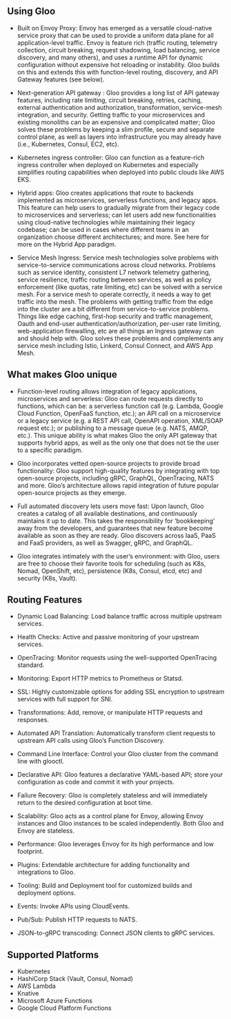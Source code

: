 ## Using Gloo

* Built on Envoy Proxy: Envoy has emerged as a versatile cloud-native service proxy that can be used to provide a uniform data plane for all application-level traffic. Envoy is feature rich (traffic routing, telemetry collection, circuit breaking, request shadowing, load balancing, service discovery, and many others), and uses a runtime API for dynamic configuration without expensive hot reloading or instability. Gloo builds on this and extends this with function-level routing, discovery, and API Gateway features (see below).

* Next-generation API gateway : Gloo provides a long list of API gateway features, including rate limiting, circuit breaking, retries, caching, external authentication and authorization, transformation, service-mesh integration, and security. Getting traffic to your microservices and existing monoliths can be an expensive and complicated matter; Gloo solves these problems by keeping a slim profile, secure and separate control plane, as well as layers into infrastructure you may already have (i.e., Kubernetes, Consul, EC2, etc).

* Kubernetes ingress controller: Gloo can function as a feature-rich ingress controller when deployed on Kubernetes and especially simplifies routing capabilities when deployed into public clouds like AWS EKS.

* Hybrid apps: Gloo creates applications that route to backends implemented as microservices, serverless functions, and legacy apps. This feature can help users to gradually migrate from their legacy code to microservices and serverless; can let users add new functionalities using cloud-native technologies while maintaining their legacy codebase; can be used in cases where different teams in an organization choose different architectures; and more. See here for more on the Hybrid App paradigm.

* Service Mesh Ingress: Service mesh technologies solve problems with service-to-service communications across cloud networks. Problems such as service identity, consistent L7 network telemetry gathering, service resilience, traffic routing between services, as well as policy enforcement (like quotas, rate limiting, etc) can be solved with a service mesh. For a service mesh to operate correctly, it needs a way to get traffic into the mesh. The problems with getting traffic from the edge into the cluster are a bit different from service-to-service problems. Things like edge caching, first-hop security and traffic management, Oauth and end-user authentication/authorization, per-user rate limiting, web-application firewalling, etc are all things an Ingress gateway can and should help with. Gloo solves these problems and complements any service mesh including Istio, Linkerd, Consul Connect, and AWS App Mesh.

## What makes Gloo unique

* Function-level routing allows integration of legacy applications, microservices and serverless: Gloo can route requests directly to functions, which can be: a serverless function call (e.g. Lambda, Google Cloud Function, OpenFaaS function, etc.); an API call on a microservice or a legacy service (e.g. a REST API call, OpenAPI operation, XML/SOAP request etc.); or publishing to a message queue (e.g. NATS, AMQP, etc.). This unique ability is what makes Gloo the only API gateway that supports hybrid apps, as well as the only one that does not tie the user to a specific paradigm.

* Gloo incorporates vetted open-source projects to provide broad functionality: Gloo support high-quality features by integrating with top open-source projects, including gRPC, GraphQL, OpenTracing, NATS and more. Gloo’s architecture allows rapid integration of future popular open-source projects as they emerge.

* Full automated discovery lets users move fast: Upon launch, Gloo creates a catalog of all available destinations, and continuously maintains it up to date. This takes the responsibility for ‘bookkeeping’ away from the developers, and guarantees that new feature become available as soon as they are ready. Gloo discovers across IaaS, PaaS and FaaS providers, as well as Swagger, gRPC, and GraphQL.

* Gloo integrates intimately with the user’s environment: with Gloo, users are free to choose their favorite tools for scheduling (such as K8s, Nomad, OpenShift, etc), persistence (K8s, Consul, etcd, etc) and security (K8s, Vault).

## Routing Features

* Dynamic Load Balancing: Load balance traffic across multiple upstream services.

* Health Checks: Active and passive monitoring of your upstream services.

* OpenTracing: Monitor requests using the well-supported OpenTracing standard.

* Monitoring: Export HTTP metrics to Prometheus or Statsd.

* SSL: Highly customizable options for adding SSL encryption to upstream services with full support for SNI.

* Transformations: Add, remove, or manipulate HTTP requests and responses.

* Automated API Translation: Automatically transform client requests to upstream API calls using Gloo’s Function Discovery.

* Command Line Interface: Control your Gloo cluster from the command line with glooctl.

* Declarative API: Gloo features a declarative YAML-based API; store your configuration as code and commit it with your projects.

* Failure Recovery: Gloo is completely stateless and will immediately return to the desired configuration at boot time.

* Scalability: Gloo acts as a control plane for Envoy, allowing Envoy instances and Gloo instances to be scaled independently. Both Gloo and Envoy are stateless.

* Performance: Gloo leverages Envoy for its high performance and low footprint.

* Plugins: Extendable architecture for adding functionality and integrations to Gloo.

* Tooling: Build and Deployment tool for customized builds and deployment options.

* Events: Invoke APIs using CloudEvents.

* Pub/Sub: Publish HTTP requests to NATS.

* JSON-to-gRPC transcoding: Connect JSON clients to gRPC services.

## Supported Platforms

* Kubernetes
* HashiCorp Stack (Vault, Consul, Nomad)
* AWS Lambda
* Knative
* Microsoft Azure Functions
* Google Cloud Platform Functions

